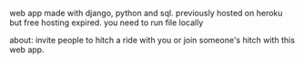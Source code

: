 web app made with django, python and sql. 
previously hosted on heroku but free hosting expired. 
you need to run file locally 

about: invite people to hitch a ride with you or join someone's hitch with this web app.
